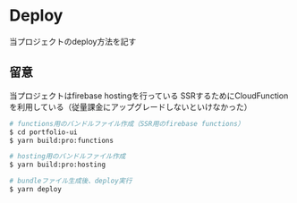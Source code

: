 # Deploy

当プロジェクトのdeploy方法を記す

## 留意

当プロジェクトはfirebase hostingを行っている
SSRするためにCloudFunctionを利用している（従量課金にアップグレードしないといけなかった）

```sh
# functions用のバンドルファイル作成（SSR用のfirebase functions）
$ cd portfolio-ui
$ yarn build:pro:functions

# hosting用のバンドルファイル作成
$ yarn build:pro:hosting

# bundleファイル生成後、deploy実行
$ yarn deploy
```

